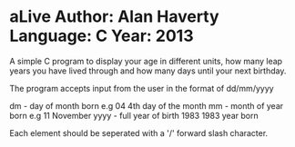 aLive
Author: Alan Haverty
Language: C
Year: 2013
=====

A simple C program to display your age in different units, how many leap years you have lived through and how many days until your next birthday.

The program accepts input from the user in the format of dd/mm/yyyy

dm - day of month born e.g        04        4th day of the month
mm - month of year born e.g       11        November
yyyy - full year of birth         1983      1983 year born

Each element should be seperated with a '/' forward slash character.

